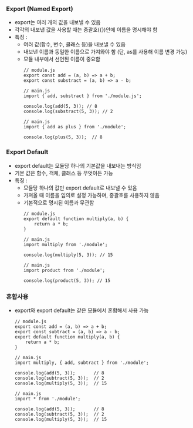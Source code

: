 ### Export (Named Export)
- export는 여러 개의 값을 내보낼 수 있음
- 각각의 내보낸 값을 사용할 때는 중괄호({})안에 이름을 명시해야 함
- 특징 : 
  - 여러 값(함수, 변수, 클래스 등)을 내보낼 수 있음
  - 내보낸 이름과 동일한 이름으로 가져와야 함 (단, as를 사용해 이름 변경 가능)
  - 모듈 내부에서 선언된 이름이 중요함
    ~~~
    // module.js
    export const add = (a, b) => a + b;
    export const substract = (a, b) => a - b;
    ~~~
    ~~~
    // main.js
    import { add, substract } from './module.js';
  
    console.log(add(5, 3)); // 8
    console.log(substract(5, 3)); // 2
    ~~~
    ~~~
    // main.js
    import { add as plus } from './module';

    console.log(plus(5, 3));  // 8
    ~~~
    
### Export Default
- export default는 모듈당 하나의 기본값을 내보내는 방식임
- 기본 값은 함수, 객체, 클래스 등 무엇이든 가능
- 특징 :
  - 모듈당 하나의 값만 export default로 내보낼 수 있음
  - 가져올 때 이름을 임의로 설정 가능하며, 중괄호를 사용하지 않음
  - 기본적으로 명시된 이름과 무관함
    ~~~
    // module.js
    export default function multiply(a, b) {
        return a * b; 
    }
    ~~~
    ~~~
    // main.js
    import multiply from './module';
    
    console.log(multiply(5, 3)); // 15
    ~~~
    ~~~
    // main.js
    import product from './module';
    
    console.log(product(5, 3)); // 15
    ~~~

### 혼합사용
- export와 export default는 같은 모듈에서 혼합해서 사용 가능
    ~~~
    // module.js
    export const add = (a, b) => a + b;
    export const subtract = (a, b) => a - b;
    export default function multiply(a, b) {
        return a * b;
    }
    ~~~
    ~~~
    // main.js
    import multiply, { add, subtract } from './module';
    
    console.log(add(5, 3));       // 8
    console.log(subtract(5, 3));  // 2
    console.log(multiply(5, 3));  // 15
    ~~~
    ~~~
    // main.js
    import * from './module';
    
    console.log(add(5, 3));       // 8
    console.log(subtract(5, 3));  // 2
    console.log(multiply(5, 3));  // 15
    ~~~